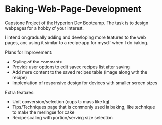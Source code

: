# Baking-Web-Page-Development
Capstone Project of the Hyperion Dev Bootcamp. The task is to design webpages for a hobby of your interest.

I intend on gradually adding and developing more features to the web pages, and using it similar to a recipe app for myself when I do baking.

Plans for Improvement:
-  Styling of the comments
-  Provide user options to edit saved recipes list after saving
-  Add more content to the saved recipes table (image along with the recipe)
-  Implentation of responsive design for devices with smaller screen sizes

Extra features:
-  Unit conversion/selection (cups to mass like kg)
-  Tips/Techniques page that is commonly used in baking, like technique to make the meringue for cake
-  Recipe scaling with portion/serving size selection
